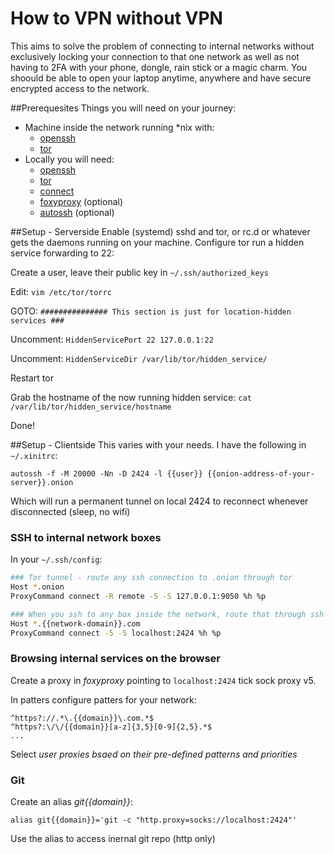# How to VPN without VPN
This aims to solve the problem of connecting to internal networks without exclusively locking your connection to that one network as well as not having to 2FA with your phone, dongle, rain stick or a magic charm. You shoould be able to open your laptop anytime, anywhere and have secure encrypted access to the network.

##Prerequesites
Things you will need on your journey:

  - Machine inside the network running *nix with:
      * [openssh](http://www.openssh.com/)
      * [tor](https://www.torproject.org/)
  - Locally you will need: 
      * [openssh](http://www.openssh.com/)
      * [tor](https://www.torproject.org/)
      * [connect](https://bitbucket.org/gotoh/connect)
      * [foxyproxy](http://getfoxyproxy.org/) (optional)
      * [autossh](http://www.harding.motd.ca/autossh/) (optional)

##Setup - Serverside
Enable (systemd) sshd and tor, or rc.d or whatever gets the daemons running on your machine. Configure tor run a hidden service forwarding to 22:

Create a user, leave their public key in `~/.ssh/authorized_keys`

Edit: `vim /etc/tor/torrc`

GOTO: `############### This section is just for location-hidden services ###`

Uncomment: `HiddenServicePort 22 127.0.0.1:22`

Uncomment: `HiddenServiceDir /var/lib/tor/hidden_service/`

Restart tor

Grab the hostname of the now running hidden service: `cat /var/lib/tor/hidden_service/hostname`

Done!

##Setup - Clientside
This varies with your needs. I have the following in `~/.xinitrc`:

`autossh -f -M 20000 -Nn -D 2424 -l {{user}} {{onion-address-of-your-server}}.onion`

Which will run a permanent tunnel on local 2424 to reconnect whenever disconnected (sleep, no wifi)

### SSH to internal network boxes
In your `~/.ssh/config`:

```bash
### Tor tunnel - route any ssh connection to .onion through tor
Host *.onion
ProxyCommand connect -R remote -5 -S 127.0.0.1:9050 %h %p

### When you ssh to any box inside the network, route that through ssh tunnel
Host *.{{network-domain}}.com
ProxyCommand connect -5 -S localhost:2424 %h %p
```

### Browsing internal services on the browser 

Create a proxy in *foxyproxy* pointing to `localhost:2424` tick sock proxy v5.

In patters configure patters for your network:

```
^https?://.*\.{{domain}}\.com.*$
^https?:\/\/{{domain}}[a-z]{3,5}[0-9]{2,5}.*$
...
```
Select *user proxies bsaed on their pre-defined patterns and priorities*

### Git
Create an alias *git{{domain}}*: 

`alias git{{domain}}='git -c "http.proxy=socks://localhost:2424"'`

Use the alias to access inernal git repo (http only)
